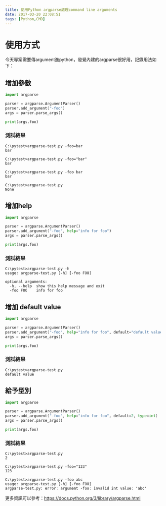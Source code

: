 ```yaml
---
title: 使用Python argparse處理command line arguments
date: 2017-03-20 22:08:51
tags: [Python,CMD]
---
```


# 使用方式

今天專案需要傳argument進python，發覺內建的argparse很好用，記錄用法如下：

## 增加參數
```python
import argparse

parser = argparse.ArgumentParser()
parser.add_argument("-foo")
args = parser.parse_args()

print(args.foo)
```

### 測試結果

```
C:\pytest>argparse-test.py -foo=bar
bar

C:\pytest>argparse-test.py -foo="bar"
bar

C:\pytest>argparse-test.py -foo bar
bar

C:\pytest>argparse-test.py
None
```

## 增加help
```python
import argparse

parser = argparse.ArgumentParser()
parser.add_argument("-foo", help="info for foo")
args = parser.parse_args()

print(args.foo)
```
### 測試結果
```
C:\pytest>argparse-test.py -h
usage: argparse-test.py [-h] [-foo FOO]

optional arguments:
  -h, --help  show this help message and exit
  -foo FOO    info for foo
```

## 增加 default value
```python
import argparse

parser = argparse.ArgumentParser()
parser.add_argument("-foo", help="info for foo", default="default value")
args = parser.parse_args()

print(args.foo)
```

### 測試結果
```
C:\pytest>argparse-test.py
default value
```

## 給予型別
```python
import argparse

parser = argparse.ArgumentParser()
parser.add_argument("-foo", help="info for foo", default=2, type=int)
args = parser.parse_args()

print(args.foo)
```

### 測試結果
```
C:\pytest>argparse-test.py
2

C:\pytest>argparse-test.py -foo="123"
123

C:\pytest>argparse-test.py -foo abc
usage: argparse-test.py [-h] [-foo FOO]
argparse-test.py: error: argument -foo: invalid int value: 'abc'
```

更多資訊可以參考：https://docs.python.org/3/library/argparse.html
